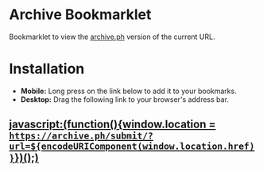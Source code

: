 # Archive Bookmarklet

Bookmarklet to view the [archive.ph](https://archive.ph) version of the current URL.

# Installation

- **Mobile:** Long press on the link below to add it to your bookmarks.
- **Desktop:** Drag the following link to your browser's address bar.

## [javascript:(function(){window.location = `https://archive.ph/submit/?url=${encodeURIComponent(window.location.href)}`})();)](archive.ph)
